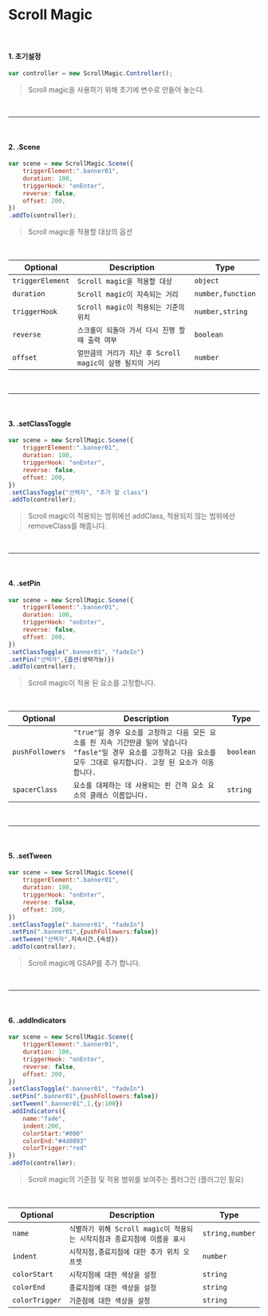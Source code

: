 # Scroll Magic
<br>

#### 1. 초기설정

```javascript
var controller = new ScrollMagic.Controller();
```

>Scroll magic을 사용하기 위해 초기에 변수로 만들어 놓는다.

<br>

---
<br>

#### 2. .Scene

```javascript
var scene = new ScrollMagic.Scene({
    triggerElement:".banner01",
    duration: 100,
    triggerHook: "onEnter",
    reverse: false,
    offset: 200,
})
.addTo(controller);
```

>Scroll magic을 적용할 대상의 옵션

<br>

Optional        | Description                 |Type
----------------|-----------------------------|---------------------------------
`triggerElement`| `Scroll magic을 적용할 대상` | `object`
`duration`      | `Scroll magic이 지속되는 거리`| `number,function`
`triggerHook`   | `Scroll magic이 적용되는 기준의 위치`|`number,string`
`reverse`       | `스크롤이 되돌아 가서 다시 진행 할 때 출력 여부`|`boolean`
`offset`        | `얼만큼의 거리가 지난 후 Scroll magic이 실행 될지의 거리`|`number`

<br>

---
<br>

#### 3. .setClassToggle

```javascript
var scene = new ScrollMagic.Scene({
    triggerElement:".banner01",
    duration: 100,
    triggerHook: "onEnter",
    reverse: false,
    offset: 200,
})
.setClassToggle("선택자", "추가 할 class")
.addTo(controller);
```
>Scroll magic이 적용되는 범위에선 addClass, 적용되지 않는 범위에선 removeClass를 해줍니다.

<br>

---

<br>

#### 4. .setPin

```javascript
var scene = new ScrollMagic.Scene({
    triggerElement:".banner01",
    duration: 100,
    triggerHook: "onEnter",
    reverse: false,
    offset: 200,
})
.setClassToggle(".banner01", "fadeIn")
.setPin("선택자",{옵션(생략가능)})
.addTo(controller);
```

>Scroll magic이 적용 된 요소를 고정합니다.

<br>

Optional        | Description                 |Type
----------------|-----------------------------|---------------------------------
`pushFollowers`| `"true"일 경우 요소를 고정하고 다음 모든 요소를 ​​핀 지속 기간만큼 밀어 넣습니다 "fasle"일 경우 요소를 고정하고 다음 요소를 모두 그대로 유지합니다. 고정 된 요소가 이동합니다. ` | `boolean`
`spacerClass`      | `요소를 대체하는 데 사용되는 핀 간격 요소 요소의 클래스 이름입니다.`| `string`

<br>

---

<br>

#### 5. .setTween

```javascript
var scene = new ScrollMagic.Scene({
    triggerElement:".banner01",
    duration: 100,
    triggerHook: "onEnter",
    reverse: false,
    offset: 200,
})
.setClassToggle(".banner01", "fadeIn")
.setPin(".banner01",{pushFollowers:false})
.setTween("선택자",지속시간,{속성})
.addTo(controller);
```

>Scroll magic에 GSAP를 추가 합니다.

<br>

---

<br>

#### 6. .addIndicators

```javascript
var scene = new ScrollMagic.Scene({
    triggerElement:".banner01",
    duration: 100,
    triggerHook: "onEnter",
    reverse: false,
    offset: 200,
})
.setClassToggle(".banner01", "fadeIn")
.setPin(".banner01",{pushFollowers:false})
.setTween(".banner01",1,{y:100})
.addIndicators({
    name:"fade",
    indent:200,
    colorStart:"#000"
    colorEnd:"#4d0893"
    colorTrigger:"red"
})
.addTo(controller);
```

>Scroll magic의 기준점 및 적용 범위를 보여주는 플러그인 (플러그인 필요)

<br>

Optional        | Description                 |Type
----------------|-----------------------------|---------------------------------
`name`| `식별하기 위해 Scroll magic이 적용되는 시작지점과 종료지점에 이름을 표시` | `string,number`
`indent`      | `시작지점,종료지점에 대한 추가 위치 오프셋`| `number`
`colorStart`   | `시작지점에 대한 색상을 설정`|`string`
`colorEnd`   | `종료지점에 대한 색상을 설정`|`string`
`colorTrigger`   | `기준점에 대한 색상을 설정`|`string`


